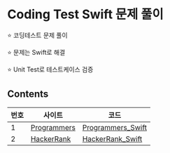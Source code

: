 # Coding Test Swift 문제 풀이

⭐️ 코딩테스트 문제 풀이

⭐️ 문제는 Swift로 해결

⭐️ Unit Test로 테스트케이스 검증


## Contents
| 번호 | 사이트 | 코드 |
| --- | --- | --- |
| 1 | [Programmers](https://programmers.co.kr/) | [Programmers_Swift](Programmers_Swift) |
| 2 | [HackerRank](https://www.hackerrank.com/) | [HackerRank_Swift](HackerRank_Swift) |
